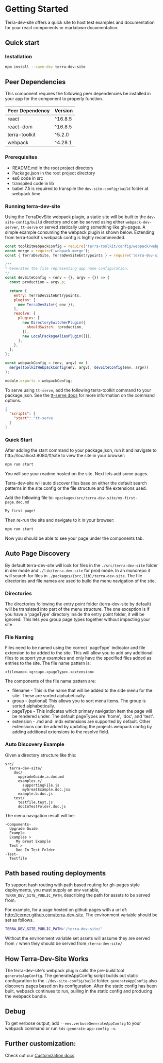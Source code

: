 # Getting Started

Terra-dev-site offers a quick site to host test examples and documentation for your react components or markdown documentation.

## Quick start

### Installation

``` bash
npm install --save-dev terra-dev-site
```

## Peer Dependencies

This component requires the following peer dependencies be installed in your app for the component to properly function.

| Peer Dependency | Version |
|-|-|
| react | ^16.8.5 |
| react-dom | ^16.8.5 |
| terra-toolkit | ^5.2.0 |
| webpack | ^4.28.1 |

### Prerequisites

* README.md in the root project directory
* Package.json in the root project directory
* es6 code in src
* transpiled code in lib
* babel 7.5 is required to transpile the `dev-site-config/build` folder at webpack time.

### Running terra-dev-site

Using the TerraDevSite webpack plugin, a static site will be built to the `dev-site-config/build` directory and can be served using either `webpack-dev-server`, `tt-serve` or served statically using something like gh-pages. A simple example consuming the webpack plugin is shown below. Extending from terra-toolkit's webpack config is highly recommended.

```javascript
const toolkitWebpackConfig = require('terra-toolkit/config/webpack/webpack.config')
const merge = require('webpack-merge');
const { TerraDevSite, TerraDevSiteEntrypoints } = require('terra-dev-site');

/**
* Generates the file representing app name configuration.
*/
const devSiteConfig = (env = {}, argv = {}) => {
  const production = argv.p;

  return {
    entry: TerraDevSiteEntrypoints,
    plugins: [
      new TerraDevSite({ env }),
    ],
    resolve: {
      plugins: [
        new DirectorySwitcherPlugin({
          shouldSwitch: !production,
        }),
        new LocalPackageAliasPlugin({}),
      ],
    },
  };
};

const webpackConfig = (env, argv) => (
  merge(toolkitWebpackConfig(env, argv), devSiteConfig(env, argv))
);

module.exports = webpackConfig;
```

To serve using `tt-serve`, add the following terra-toolkit command to your package.json. See the [tt-serve docs](https://github.com/cerner/terra-toolkit/tree/master/scripts/serve#cli) for more information on the command options.

```json
{
  "scripts": {
    "start": "tt-serve
  }
}
```

### Quick Start

After adding the start command to your package.json, run it and navigate to http://localhost:8080/#/site to view the site in your browser:

```bash
npm run start
```

You will see your readme hosted on the site. Next lets add some pages.

Terra-dev-site will auto discover files base on either the default search patterns in the site.config or the file structure and file extensions used.

Add the following file to: `<package>/src/terra-dev-site/my-first-page.doc.md`

```md
My first page!
```

Then re-run the site and navigate to it in your browser:

```bash
npm run start
```

Now you should be able to see your page under the components tab.

## Auto Page Discovery

By default terra-dev-site will look for files in the `./src/terra-dev-site` folder in dev mode and `./lib/terra-dev-site` for prod mode. In an monorepo it will search for files in `./packages/{src,lib}/terra-dev-site`. The file directories and file names are used to build the menu navigation of the site.

### Directories

The directories following the entry point folder (terra-dev-site by default) will be translated into part of the menu structure. The one exception is if you have a 'pageType' directory inside the entry point folder, it will be ignored. This lets you group page types together without impacting your site.

### File Naming

Files need to be named using the correct 'pageType' indicator and file extension to be added to the site. This will allow you to add any additional files to support your examples and only have the specified files added as entries to the site. The file name pattern is:

`<filename>.<group>.<pageType>.<extension>`

The components of the file name pattern are:

* filename - This is the name that will be added to the side menu for the site. These are sorted alphabetically.
* group - (optional) This allows you to sort menu items. The group is sorted alphabetically.
* pageType - This indicates which primary navigation item the page will be rendered under. The default pageTypes are 'home', 'doc', and 'test'.
* extension - .md and .mdx extensions are supported by default. Other extensions can be added by updating the projects webpack config by adding additional extensions to the resolve field.

### Auto Discovery Example

Given a directory structure like this:

```
src/
  terra-dev-site/
    doc/
      upgradeGuide.a.doc.md
      examples.c/
        supportingFile.js
        myGreatExample.doc.jsx
      example.b.doc.js
    test/
      testfile.test.js
      docInTestFolder.doc.js
```

The menu navigation result will be:

```
-Components-
  Upgrade Guide
  Example
  Examples >
     My Great Example
  Test >
     Doc In Test Folder
-Test-
  Testfile
```

## Path based routing deployments

To support hash routing with path based routing for gh-pages style deployments, you must supply an env variable, `TERRA_DEV_SITE_PUBLIC_PATH`, describing the path for assets to be served from.

For example, for a page hosted on github pages with a url of: http://cerner.github.com/terra-dev-site. The environment variable should be set as follows.

```bash
TERRA_DEV_SITE_PUBLIC_PATH='/terra-dev-site/'
```

Without the environment variable set assets will assume they are served from `/` when they should be served from `/terra-dev-site/`

## How Terra-Dev-Site Works

The terra-dev-site's webpack plugin calls the pre-build tool `generateAppConfig`. The generateAppConfig script builds out static configuration to the `./dev-site-config/build` folder. `generateAppConfig` also discovers pages based on its configuration. After the static config has been built, webpack continues to run, pulling in the static config and producing the webpack bundle.

## Debug

To get verbose output, add `--env.verboseGenerateAppConfig` to your webpack command or run `tds-generate-app-config -v`.

## Further customization:

Check out our [Customization docs](http://engineering.cerner.com/terra-dev-site/#/getting-started/terra-dev-site/configuration/site-config).

